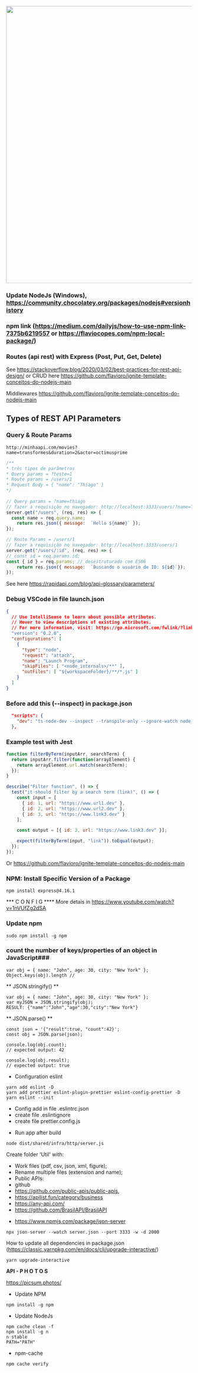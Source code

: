 <!--- ![](https://www.simform.com/wp-content/uploads/2019/11/Node.JS-Use-Cases-Cover-Image.png) -->

<img src="https://www.simform.com/wp-content/uploads/2019/11/Node.JS-Use-Cases-Cover-Image.png" width="750px">

### Update NodeJs (Windows), https://community.chocolatey.org/packages/nodejs#versionhistory

### npm link (https://medium.com/dailyjs/how-to-use-npm-link-7375b6219557 or https://flaviocopes.com/npm-local-package/)

### Routes (api rest) with Express (Post, Put, Get, Delete)

See https://stackoverflow.blog/2020/03/02/best-practices-for-rest-api-design/ or
CRUD here https://github.com/flavioro/ignite-template-conceitos-do-nodejs-main

Middlewares
https://github.com/flavioro/ignite-template-conceitos-do-nodejs-main

## Types of REST API Parameters
### Query & Route Params
```
http://minhaapi.com/movies?name=transformes&duration=2&actor=octimusprime
```
```js
/**
* três tipos de parâmetros
* Query params = ?teste=1
* Route params = /users/1
* Request Body = { "name": "Thiago" }
*/
  
// Query params = ?name=thiago
// fazer a requisição no navegador: http://localhost:3333/users/?name=Thiago
server.get("/users", (req, res) => {
  const name = req.query.name;
	return res.json({ message:  `Hello ${name}` });
});

// Route Params = /users/1
// fazer a requisição no navegador: http://localhost:3333/users/1
server.get("/users/:id", (req, res) => {
// const id = req.params.id;
const { id } = req.params; // desestruturado com ES06
	return res.json({ message:  `Buscando o usuário de ID: ${id}`});
});
```
See here https://rapidapi.com/blog/api-glossary/parameters/

### Debug VSCode in file launch.json
```json
{
  // Use IntelliSense to learn about possible attributes.
  // Hover to view descriptions of existing attributes.
  // For more information, visit: https://go.microsoft.com/fwlink/?linkid=830387
  "version": "0.2.0",
  "configurations": [
    {
      "type": "node",
      "request": "attach",
      "name": "Launch Program",
      "skipFiles": [ "<node_internals>/**" ],
      "outFiles": [ "${workspaceFolder}/**/*.js" ]
    }
  ]
}
```
### Before add this (--inspect) in package.json
```json
  "scripts": {
    "dev": "ts-node-dev --inspect --transpile-only --ignore-watch node_modules --respawn src/server.ts"
  },
```

### Example test with Jest
```js
function filterByTerm(inputArr, searchTerm) {
  return inputArr.filter(function(arrayElement) {
    return arrayElement.url.match(searchTerm);
  });
}

describe("Filter function", () => {
  test("it should filter by a search term (link)", () => {
    const input = [
      { id: 1, url: "https://www.url1.dev" },
      { id: 2, url: "https://www.url2.dev" },
      { id: 3, url: "https://www.link3.dev" }
    ];

    const output = [{ id: 3, url: "https://www.link3.dev" }];

    expect(filterByTerm(input, "link")).toEqual(output);
  });
});
```
Or https://github.com/flavioro/ignite-template-conceitos-do-nodejs-main

### NPM: Install Specific Version of a Package
```
npm install express@4.16.1
```

*** C O N F I G **** More detais in https://www.youtube.com/watch?v=1nVUfZg2dSA

### Update npm
``` 
sudo npm install -g npm
``` 
 
### count the number of keys/properties of an object in JavaScript###
 ``` 
var obj = { name: "John", age: 30, city: "New York" };
Object.keys(obj).length //
 ``` 
 
 
 ** JSON.stringify() ** 
   ``` 
 var obj = { name: "John", age: 30, city: "New York" };
var myJSON = JSON.stringify(obj);
RESULT: {"name":"John","age":30,"city":"New York"}
 ``` 
 
 ** JSON.parse() **
 ``` 
 const json = '{"result":true, "count":42}';
const obj = JSON.parse(json);

console.log(obj.count);
// expected output: 42

console.log(obj.result);
// expected output: true
 ``` 
 
 * Configuration eslint
 ```
 yarn add eslint -D
 yarn add prettier eslint-plugin-prettier eslint-config-prettier -D
 yarn eslint --init
 ```

 + Config add in file .eslintrc.json 
 + create file .eslintignore
 + create file prettier.config.js

* Run app after build 
 ```
node dist/shared/infra/http/server.js
 ```

Create folder 'Util' with:
 - Work files (pdf, csv, json, xml, figure);
 - Rename multiple files (extension and name);
 - Public APIs:
  - github
  - https://github.com/public-apis/public-apis, 
  - https://apilist.fun/category/business
  - https://any-api.com/
  - https://github.com/BrasilAPI/BrasilAPI


* https://www.npmjs.com/package/json-server
```
npx json-server --watch server.json --port 3333 -w -d 2000
```
  
 How to update all dependencies in package.json (https://classic.yarnpkg.com/en/docs/cli/upgrade-interactive/)
  ```
 yarn upgrade-interactive
  ```
 
**API - P H O T O S**

https://picsum.photos/

* Update NPM
 ```
 npm install -g npm
 ```
 
 * Update NodeJs
 ```
 npm cache clean -f
 npm install -g n
 n stable
 PATH="PATH"
 ```

* npm-cache
 ```
npm cache verify
 ```
